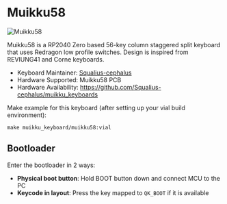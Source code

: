 # Muikku58

![Muikku58](https://i.imgur.com/svJONlE.png)

Muikku58 is a RP2040 Zero based 56-key column staggered split keyboard that uses Redragon low profile switches. Design is inspired from REVIUNG41 and Corne keyboards.

* Keyboard Maintainer: [Squalius-cephalus](https://github.com/Squalius-cephalus)
* Hardware Supported: Muikku58 PCB
* Hardware Availability: https://github.com/Squalius-cephalus/muikku_keyboards

Make example for this keyboard (after setting up your vial build environment):

    make muikku_keyboard/muikku58:vial

## Bootloader

Enter the bootloader in 2 ways:

* **Physical boot button**: Hold BOOT button down and connect MCU to the PC
* **Keycode in layout**: Press the key mapped to `QK_BOOT` if it is available
